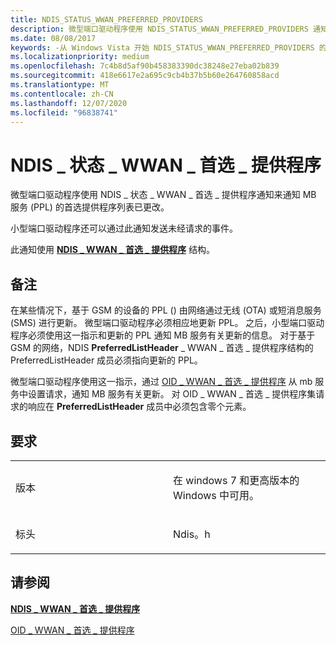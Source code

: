 ```yaml
---
title: NDIS_STATUS_WWAN_PREFERRED_PROVIDERS
description: 微型端口驱动程序使用 NDIS_STATUS_WWAN_PREFERRED_PROVIDERS 通知来通知 MB 服务 (PPL) 的首选提供程序列表已更改。
ms.date: 08/08/2017
keywords: -从 Windows Vista 开始 NDIS_STATUS_WWAN_PREFERRED_PROVIDERS 的网络驱动程序
ms.localizationpriority: medium
ms.openlocfilehash: 7c4b8d5af90b458383390dc38248e27eba02b839
ms.sourcegitcommit: 418e6617e2a695c9cb4b37b5b60e264760858acd
ms.translationtype: MT
ms.contentlocale: zh-CN
ms.lasthandoff: 12/07/2020
ms.locfileid: "96838741"
---
```

# <a name="ndis_status_wwan_preferred_providers"></a>NDIS \_ 状态 \_ WWAN \_ 首选 \_ 提供程序


微型端口驱动程序使用 NDIS \_ 状态 \_ WWAN \_ 首选 \_ 提供程序通知来通知 MB 服务 (PPL) 的首选提供程序列表已更改。

小型端口驱动程序还可以通过此通知发送未经请求的事件。

此通知使用 [**NDIS \_ WWAN \_ 首选 \_ 提供程序**](/windows-hardware/drivers/ddi/ndiswwan/ns-ndiswwan-_ndis_wwan_preferred_providers) 结构。

<a name="remarks"></a>备注
-------

在某些情况下，基于 GSM 的设备的 PPL () 由网络通过无线 (OTA) 或短消息服务 (SMS) 进行更新。 微型端口驱动程序必须相应地更新 PPL。 之后，小型端口驱动程序必须使用这一指示和更新的 PPL 通知 MB 服务有关更新的信息。 对于基于 GSM 的网络，NDIS **PreferredListHeader** \_ WWAN \_ 首选 \_ 提供程序结构的 PreferredListHeader 成员必须指向更新的 PPL。

微型端口驱动程序使用这一指示，通过 [OID \_ WWAN \_ 首选 \_ 提供程序](oid-wwan-preferred-providers.md) 从 mb 服务中设置请求，通知 MB 服务有关更新。 对 OID \_ WWAN \_ 首选 \_ 提供程序集请求的响应在 **PreferredListHeader** 成员中必须包含零个元素。

<a name="requirements"></a>要求
------------

<table>
<colgroup>
<col width="50%" />
<col width="50%" />
</colgroup>
<tbody>
<tr class="odd">
<td><p>版本</p></td>
<td><p>在 windows 7 和更高版本的 Windows 中可用。</p></td>
</tr>
<tr class="even">
<td><p>标头</p></td>
<td>Ndis。h</td>
</tr>
</tbody>
</table>

## <a name="see-also"></a>请参阅


[**NDIS \_ WWAN \_ 首选 \_ 提供程序**](/windows-hardware/drivers/ddi/ndiswwan/ns-ndiswwan-_ndis_wwan_preferred_providers)

[OID \_ WWAN \_ 首选 \_ 提供程序](oid-wwan-preferred-providers.md)

 

